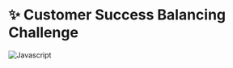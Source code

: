 # ✨ Customer Success Balancing Challenge

![Javascript](https://komarev.com/ghpvc/?username=Cleok3Lima&color=fa6eb4&style=for-the-badge)

